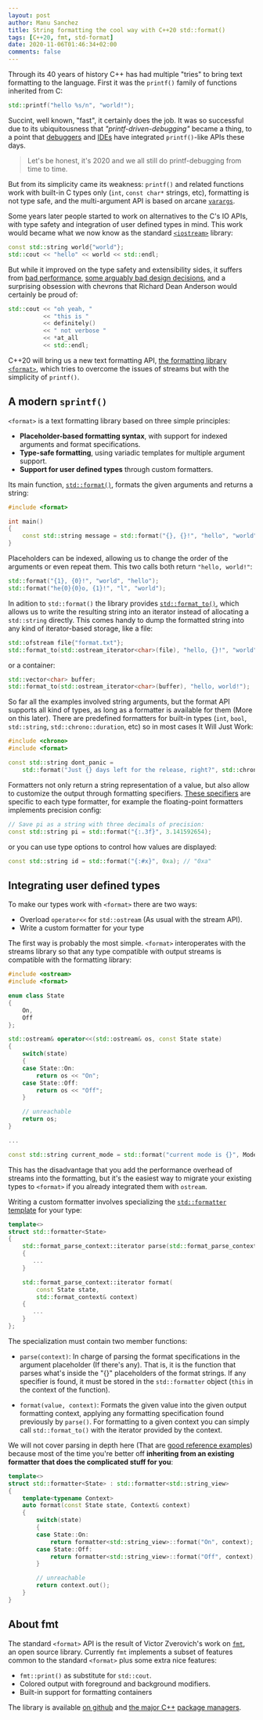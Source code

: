 ```yaml
---
layout: post
author: Manu Sanchez
title: String formatting the cool way with C++20 std::format()
tags: [C++20, fmt, std-format]
date: 2020-11-06T01:46:34+02:00
comments: false
---
```


Through its 40 years of history C++ has had multiple "tries" to bring text
formatting to the language. First it was the `printf()` family of functions
inherited from C:

``` cpp
std::printf("hello %s/n", "world!");
```

Succint, well known, "fast", it certainly does the job. It was so successful
due to its ubiquitousness that *"printf-driven-debugging"* became a thing, to
a point that
[debuggers](https://sourceware.org/gdb/current/onlinedocs/gdb/Dynamic-Printf.html#Dynamic-Printf)
and [IDEs](https://code.visualstudio.com/docs/editor/debugging#_logpoints) have
integrated `printf()`-like APIs these days.

> Let's be honest, it's 2020 and we all still do printf-debugging from time to
> time. 

But from its simplicity came its weakness: `printf()` and related functions
work with built-in C types only (`int`, `const char*` strings, etc), formatting
is not type safe, and the multi-argument API is based on arcane
[`varargs`](https://en.cppreference.com/w/cpp/utility/variadic).

Some years later people started to work on alternatives to the C's IO APIs,
with type safety and integration of user defined types in mind. This work would
became what we now know as the standard
[`<iostream>`](https://en.cppreference.com/w/cpp/header/iostream) library:

``` cpp
const std::string world{"world"};
std::cout << "hello" << world << std::endl;
```

But while it improved on the type safety and extensibility sides, it suffers
from [bad
performance](https://stackoverflow.com/questions/4340396/does-the-c-standard-mandate-poor-performance-for-iostreams-or-am-i-just-deali),
[some arguably bad design
decisions](https://en.cppreference.com/w/cpp/io/ios_base/pword), and
a surprising obsession with chevrons that Richard Dean Anderson would certainly
be proud of: 

``` cpp
std::cout << "oh yeah, "
          << "this is "
          << definitely()
          << " not verbose "
          << *at_all 
          << std::endl;
```

C++20 will bring us a new text formatting API, [the formatting library
`<format>`](https://en.cppreference.com/w/cpp/utility/format), which tries to
overcome the issues of streams but with the simplicity of `printf()`.

## A modern `sprintf()`

`<format>` is a text formatting library based on three simple principles:

 - **Placeholder-based formatting syntax**, with support for indexed arguments and format specifications.
 - **Type-safe formatting**, using variadic templates for
 multiple argument support.
 - **Support for user defined types** through custom formatters.

Its main function,
[`std::format()`](https://en.cppreference.com/w/cpp/utility/format/format),
formats the given arguments and returns a string:

``` cpp
#include <format>

int main()
{
    const std::string message = std::format("{}, {}!", "hello", "world");
}
```

Placeholders can be indexed, allowing us to change the order of the arguments
or even repeat them. This two calls both return `"hello, world!"`:

``` cpp
std::format("{1}, {0}!", "world", "hello");
std::format("he{0}{0}o, {1}!", "l", "world");
```

In adition to `std::format()` the library provides
[`std::format_to()`](https://en.cppreference.com/w/cpp/utility/format/format_to),
which allows us to write the resulting string into an iterator instead of
allocating a `std::string` directly. This comes handy to dump the formatted
string into any kind of iterator-based storage, like a file:

``` cpp
std::ofstream file{"format.txt"};
std::format_to(std::ostream_iterator<char>(file), "hello, {}!", "world");
```

or a container:

``` cpp
std::vector<char> buffer;
std::format_to(std::ostream_iterator<char>(buffer), "hello, world!");
```

So far all the examples involved string arguments, but the format API supports
all kind of types, as long as a formatter is available for them (More on this
later). There are predefined formatters for built-in types (`int`, `bool`,
`std::string`, `std::chrono::duration`, etc) so in most cases It Will Just
Work:

``` cpp
#include <chrono>
#include <format>

const std::string dont_panic =
    std::format("Just {} days left for the release, right?", std::chrono::days(42));
```

Formatters not only return a string representation of a value, but also allow
to customize the output through formatting specifiers. [These
specifiers](https://en.cppreference.com/w/cpp/utility/format/formatter) are
specific to each type formatter, for example the floating-point formatters
implements precision config:

``` cpp
// Save pi as a string with three decimals of precision:
const std::string pi = std::format("{:.3f}", 3.141592654);
```

or you can use type options to control how values are displayed:

``` cpp
const std::string id = std::format("{:#x}", 0xa); // "0xa"
```

## Integrating user defined types

To make our types work with `<format>` there are two ways:

 - Overload `operator<<` for `std::ostream` (As usual with the stream API).
 - Write a custom formatter for your type

The first way is probably the most simple. `<format>` interoperates with the
streams library so that any type compatible with output streams is compatible
with the formatting library:

``` cpp
#include <ostream>
#include <format>

enum class State
{
    On,
    Off
};

std::ostream& operator<<(std::ostream& os, const State state)
{
    switch(state)
    {
    case State::On:
        return os << "On";
    case State::Off:
        return os << "Off";
    }

    // unreachable
    return os;
}

...

const std::string current_mode = std::format("current mode is {}", Mode::On);
```

This has the disadvantage that you add the performance overhead of streams into
the formatting, but it's the easiest way to migrate your existing types to
`<format>` if you already integrated them with `ostream`.


Writing a custom formatter involves specializing the [`std::formatter`
template](https://en.cppreference.com/w/cpp/utility/format/formatter) for your
type:

``` cpp
template<>
struct std::formatter<State>
{
    std::format_parse_context::iterator parse(std::format_parse_context& context)
    {
       ...
    }

    std::format_parse_context::iterator format(
        const State state,
        std::format_context& context)
    {
       ...
    }
};
```

The specialization must contain two member functions:

 - `parse(context)`: In charge of parsing the format specifications in the
 argument placeholder (If there's any). That is, it is the function that parses
 what's inside the "{}" placeholders of the format strings. If any specifier is
 found, it must be stored in the `std::formatter` object (`this` in the context
 of the function).

 - `format(value, context)`: Formats the given value into the given output
 formatting context, applying any formatting specification found previously by
 `parse()`. For formatting to a given context you can simply call
 `std::format_to()` with the iterator provided by the context.

We will not cover parsing in depth here (That are [good reference
examples](https://fmt.dev/latest/api.html#formatting-user-defined-types))
because most of the time you're better off **inheriting from an existing
formatter that does the complicated stuff for you**:

``` cpp
template<>
struct std::formatter<State> : std::formatter<std::string_view>
{
    template<typename Context>
    auto format(const State state, Context& context)
    {
        switch(state)
        {
        case State::On:
            return formatter<std::string_view>::format("On", context);
        case State::Off:
            return formatter<std::string_view>::format("Off", context);
        }

        // unreachable
        return context.out();
    }
}
```

## About fmt

The standard `<format>` API is the result of Victor Zverovich's work on
[`fmt`](https://fmt.dev/), an open source library. Currently `fmt` implements
a subset of features common to the standard `<format>` plus some extra nice
features:

 - `fmt::print()` as substitute for `std::cout`.
 - Colored output with foreground and background modifiers.
 - Built-in support for formatting containers

The library is available [on github](https://github.com/fmtlib/fmt) and [the
major C++](https://conan.io/center/fmt) [package
managers](https://fmt.dev/dev/usage.html#vcpkg).
